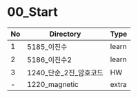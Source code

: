 # 00_Start

| No | Directory | Type |
|---|---|---|
| 1 | 5185_이진수 | learn |
| 2 | 5186_이진수2 | learn |
| 3 | 1240_단순_2진_암호코드 | HW |
| - | 1220_magnetic | extra |
